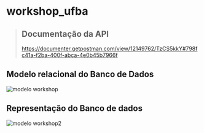 # workshop_ufba

>## Documentação da API
>https://documenter.getpostman.com/view/12149762/TzCS5kkY#798fc41a-f2ba-400f-abca-4e0b45b7966f
>


## Modelo relacional do Banco de Dados
![modelo workshop](https://user-images.githubusercontent.com/58126683/113838445-2600a680-9765-11eb-8e8a-09e5e0bb1472.png)

## Representação do Banco de dados
![modelo workshop2](https://user-images.githubusercontent.com/58126683/113838766-7aa42180-9765-11eb-8d08-6fc86cb7bb36.png)